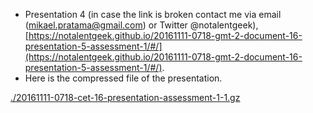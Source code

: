 * Presentation 4 (in case the link is broken contact me via email (mikael.pratama@gmail.com) or Twitter @notalentgeek), [https://notalentgeek.github.io/20161111-0718-gmt-2-document-16-presentation-5-assessment-1/#/](https://notalentgeek.github.io/20161111-0718-gmt-2-document-16-presentation-5-assessment-1/#/).
* Here is the compressed file of the presentation.

[./20161111-0718-cet-16-presentation-assessment-1-1.gz](./20161111-0718-cet-16-presentation-assessment-1-1.gz)